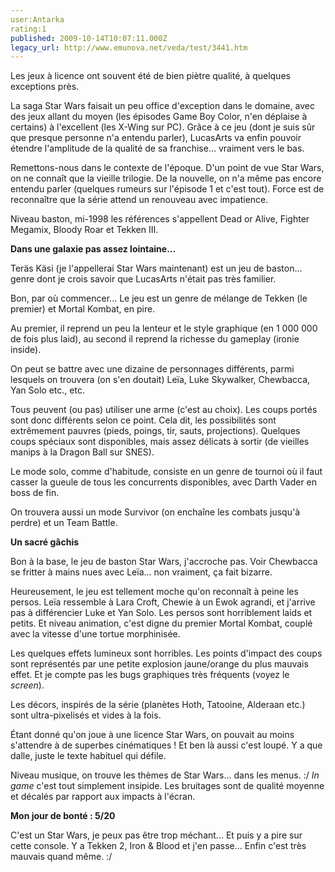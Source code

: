 ```yaml
---
user:Antarka
rating:1
published: 2009-10-14T10:07:11.000Z
legacy_url: http://www.emunova.net/veda/test/3441.htm
---
```

Les jeux à licence ont souvent été de bien piètre qualité, à quelques exceptions près.  

  

La saga Star Wars faisait un peu office d'exception dans le domaine, avec des jeux allant du moyen (les épisodes Game Boy Color, n'en déplaise à certains) à l'excellent (les X-Wing sur PC). Grâce à ce jeu (dont je suis sûr que presque personne n'a entendu parler), LucasArts va enfin pouvoir étendre l'amplitude de la qualité de sa franchise... vraiment vers le bas.  

  

Remettons-nous dans le contexte de l'époque. D'un point de vue Star Wars, on ne connaît que la vieille trilogie. De la nouvelle, on n'a même pas encore entendu parler (quelques rumeurs sur l'épisode 1 et c'est tout). Force est de reconnaître que la série attend un renouveau avec impatience.  

  

Niveau baston, mi-1998 les références s'appellent Dead or Alive, Fighter Megamix, Bloody Roar et Tekken III.  

  

**Dans une galaxie pas assez lointaine...**  

  

Teräs Käsi (je l'appellerai Star Wars maintenant) est un jeu de baston... genre dont je crois savoir que LucasArts n'était pas très familier.  

  

Bon, par où commencer... Le jeu est un genre de mélange de Tekken (le premier) et Mortal Kombat, en pire.  

  

Au premier, il reprend un peu la lenteur et le style graphique (en 1 000 000 de fois plus laid), au second il reprend la richesse du gameplay (ironie inside).  

  

On peut se battre avec une dizaine de personnages différents, parmi lesquels on trouvera (on s'en doutait) Leïa, Luke Skywalker, Chewbacca, Yan Solo etc., etc.  

  

Tous peuvent (ou pas) utiliser une arme (c'est au choix). Les coups portés sont donc différents selon ce point. Cela dit, les possibilités sont extrêmement pauvres (pieds, poings, tir, sauts, projections). Quelques coups spéciaux sont disponibles, mais assez délicats à sortir (de vieilles manips à la Dragon Ball sur SNES).  

  

Le mode solo, comme d'habitude, consiste en un genre de tournoi où il faut casser la gueule de tous les concurrents disponibles, avec Darth Vader en boss de fin.  

  

On trouvera aussi un mode Survivor (on enchaîne les combats jusqu'à perdre) et un Team Battle.  

  

**Un sacré gâchis**  

  

Bon à la base, le jeu de baston Star Wars, j'accroche pas. Voir Chewbacca se fritter à mains nues avec Leïa... non vraiment, ça fait bizarre.  

  

Heureusement, le jeu est tellement moche qu'on reconnaît à peine les persos. Leïa ressemble à Lara Croft, Chewie à un Ewok agrandi, et j'arrive pas à différencier Luke et Yan Solo. Les persos sont horriblement laids et petits. Et niveau animation, c'est digne du premier Mortal Kombat, couplé avec la vitesse d'une tortue morphinisée.  

  

Les quelques effets lumineux sont horribles. Les points d'impact des coups sont représentés par une petite explosion jaune/orange du plus mauvais effet. Et je compte pas les bugs graphiques très fréquents (voyez le _screen_).  

  

Les décors, inspirés de la série (planètes Hoth, Tatooine, Alderaan etc.) sont ultra-pixelisés et vides à la fois.  

  

Étant donné qu'on joue à une licence Star Wars, on pouvait au moins s'attendre à de superbes cinématiques ! Et ben là aussi c'est loupé. Y a que dalle, juste le texte habituel qui défile.  

  

Niveau musique, on trouve les thèmes de Star Wars... dans les menus. :/ _In game_ c'est tout simplement insipide. Les bruitages sont de qualité moyenne et décalés par rapport aux impacts à l'écran.  

  

**Mon jour de bonté : 5/20**  

  

C'est un Star Wars, je peux pas être trop méchant... Et puis y a pire sur cette console. Y a Tekken 2, Iron & Blood et j'en passe... Enfin c'est très mauvais quand même. :/
